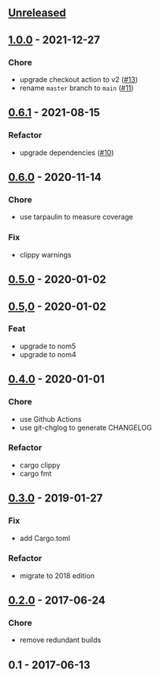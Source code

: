<a name="unreleased"></a>
## [Unreleased]


<a name="1.0.0"></a>
## [1.0.0] - 2021-12-27
### Chore
- upgrade checkout action to v2 ([#13](https://github.com/nozaq/shogi-rs/issues/13))
- rename `master` branch to `main` ([#11](https://github.com/nozaq/shogi-rs/issues/11))


<a name="0.6.1"></a>
## [0.6.1] - 2021-08-15
### Refactor
- upgrade dependencies ([#10](https://github.com/nozaq/shogi-rs/issues/10))


<a name="0.6.0"></a>
## [0.6.0] - 2020-11-14
### Chore
- use tarpaulin to measure coverage

### Fix
- clippy warnings


<a name="0.5.0"></a>
## [0.5.0] - 2020-01-02

<a name="0.5,0"></a>
## [0.5,0] - 2020-01-02
### Feat
- upgrade to nom5
- upgrade to nom4


<a name="0.4.0"></a>
## [0.4.0] - 2020-01-01
### Chore
- use Github Actions
- use git-chglog to generate CHANGELOG

### Refactor
- cargo clippy
- cargo fmt


<a name="0.3.0"></a>
## [0.3.0] - 2019-01-27
### Fix
- add Cargo.toml

### Refactor
- migrate to 2018 edition


<a name="0.2.0"></a>
## [0.2.0] - 2017-06-24
### Chore
- remove redundant builds


<a name="0.1"></a>
## 0.1 - 2017-06-13

[Unreleased]: https://github.com/nozaq/shogi-rs/compare/1.0.0...HEAD
[1.0.0]: https://github.com/nozaq/shogi-rs/compare/0.6.1...1.0.0
[0.6.1]: https://github.com/nozaq/shogi-rs/compare/0.6.0...0.6.1
[0.6.0]: https://github.com/nozaq/shogi-rs/compare/0.5.0...0.6.0
[0.5.0]: https://github.com/nozaq/shogi-rs/compare/0.5,0...0.5.0
[0.5,0]: https://github.com/nozaq/shogi-rs/compare/0.4.0...0.5,0
[0.4.0]: https://github.com/nozaq/shogi-rs/compare/0.3.0...0.4.0
[0.3.0]: https://github.com/nozaq/shogi-rs/compare/0.2.0...0.3.0
[0.2.0]: https://github.com/nozaq/shogi-rs/compare/0.1...0.2.0
